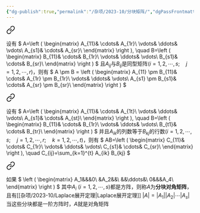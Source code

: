 ```yaml
---
{"dg-publish":true,"permalink":"/杂项/2023-10/分块矩阵/","dgPassFrontmatter":true}
---
```



<div class="transclusion internal-embed is-loaded"><a class="markdown-embed-link" href="//2023-10//" aria-label="Open link"><svg xmlns="http://www.w3.org/2000/svg" width="24" height="24" viewBox="0 0 24 24" fill="none" stroke="currentColor" stroke-width="2" stroke-linecap="round" stroke-linejoin="round" class="svg-icon lucide-link"><path d="M10 13a5 5 0 0 0 7.54.54l3-3a5 5 0 0 0-7.07-7.07l-1.72 1.71"></path><path d="M14 11a5 5 0 0 0-7.54-.54l-3 3a5 5 0 0 0 7.07 7.07l1.71-1.71"></path></svg></a><div class="markdown-embed">




设有
$
A=\left ( \begin{matrix}
A_{11}& \cdots& A_{1r}\\
\vdots& \ddots& \vdots\\
A_{s1}& \cdots& A_{sr}\\
\end{matrix} \right ), \quad
B=\left ( \begin{matrix}
B_{11}& \cdots& B_{1r}\\
\vdots& \ddots& \vdots\\
B_{s1}& \cdots& B_{sr}\\
\end{matrix} \right )
$
且$A_{ij}$与$B_{ij}$是同型矩阵$(i=1, 2, \cdots, s; \quad j=1, 2, \cdots, r)$，则有
$
A \pm B = \left ( \begin{matrix}
A_{11} \pm B_{11}& \cdots& A_{1r} \pm B_{1r}\\
\vdots& \ddots& \vdots\\
A_{s1} \pm B_{s1}& \cdots& A_{sr} \pm B_{sr}\\
\end{matrix} \right )
$

</div></div>


<div class="transclusion internal-embed is-loaded"><a class="markdown-embed-link" href="//2023-10//" aria-label="Open link"><svg xmlns="http://www.w3.org/2000/svg" width="24" height="24" viewBox="0 0 24 24" fill="none" stroke="currentColor" stroke-width="2" stroke-linecap="round" stroke-linejoin="round" class="svg-icon lucide-link"><path d="M10 13a5 5 0 0 0 7.54.54l3-3a5 5 0 0 0-7.07-7.07l-1.72 1.71"></path><path d="M14 11a5 5 0 0 0-7.54-.54l-3 3a5 5 0 0 0 7.07 7.07l1.71-1.71"></path></svg></a><div class="markdown-embed">




设有
$
A=\left ( \begin{matrix}
A_{11}& \cdots& A_{1t}\\
\vdots& \ddots& \vdots\\
A_{s1}& \cdots& A_{st}\\
\end{matrix} \right ), \quad
B=\left ( \begin{matrix}
B_{11}& \cdots& B_{1r}\\
\vdots& \ddots& \vdots\\
B_{t1}& \cdots& B_{tr}\\
\end{matrix} \right )
$
并且$A_{ik}$的列数等于$B_{kj}$的行数$(i=1, 2, \cdots, s; \quad j=1, 2, \cdots, r; \quad k=1, 2, \cdots, t)$，则有
$
AB=\left ( \begin{matrix}
C_{11}& \cdots& C_{1r}\\
\vdots& \ddots& \vdots\\
C_{s1}& \cdots& C_{sr}\\
\end{matrix} \right ), \quad
C_{ij}=\sum_{k=1}^{t} A_{ik} B_{kj}
$

</div></div>


<div class="transclusion internal-embed is-loaded"><a class="markdown-embed-link" href="//2023-11//" aria-label="Open link"><svg xmlns="http://www.w3.org/2000/svg" width="24" height="24" viewBox="0 0 24 24" fill="none" stroke="currentColor" stroke-width="2" stroke-linecap="round" stroke-linejoin="round" class="svg-icon lucide-link"><path d="M10 13a5 5 0 0 0 7.54.54l3-3a5 5 0 0 0-7.07-7.07l-1.72 1.71"></path><path d="M14 11a5 5 0 0 0-7.54-.54l-3 3a5 5 0 0 0 7.07 7.07l1.71-1.71"></path></svg></a><div class="markdown-embed">




如果
$
\left ( \begin{matrix}
A_1&&&0\\
&A_2&&\\
&&\ddots&\\
0&&&A_4\\
\end{matrix} \right )
$
其中$A_i \ (i=1,2,\cdots,s)$都是方阵，则称$A$为**分块对角矩阵**，且有[[杂项/2023-10/Laplace展开定理\|Laplace展开定理]]
$|A|=|A_1||A_2|\cdots|A_s|$
当这些分块都是一阶方阵时，$A$就是对角矩阵

</div></div>
